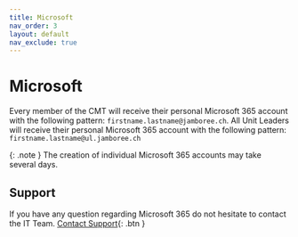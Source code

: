 ```yaml
---
title: Microsoft
nav_order: 3
layout: default
nav_exclude: true
---
```


# Microsoft

Every member of the CMT will receive their personal Microsoft 365 account with the following pattern: `firstname.lastname@jamboree.ch`. All Unit Leaders will receive their personal Microsoft 365 account with the following pattern: `firstname.lastname@ul.jamboree.ch`

{: .note }
The creation of individual Microsoft 365 accounts may take several days.

## Support
If you have any question regarding Microsoft 365 do not hesitate to contact the IT Team.
[Contact Support](https://docs.jamboree.ch/docs/support){: .btn }